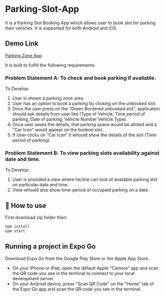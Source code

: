 # Parking-Slot-App

It is a Parking Slot Booking App which allows user to book slot for parking their vehicles. It is supported for both Android and iOS.

## Demo Link
[Parking Zone App](https://drive.google.com/file/d/1x9iKPnHlNDnYL8iquUehlrSz0syg57po/view?usp=sharing)

It is built to fulfill the following requirements:

### Problem Statement A: To check and book parking if available.
To Develop: 
1.	User is shown a parking zone area.
2.	User has an option to book a parking by clicking on the unbooked slot.
3.	Once the user press on the “Green Bordered unbooked slot”, application should ask details from user like (Type of Vehicle, Time period of parking, Date of parking, Vehicle Number Vehicle Type).
4.	Once user saves the details, that parking space would be alloted and a "Car Icon" would appear on the booked slot.
5.	If User clicks on “Car Icon” it whould show the details of the slot (Time period of parking).

### Problem Statement B: To view parking slots availability against date and time.
 To Develop: 
1.	User is provided a view where he/she can look at available parking slot on particular date and time.
2.	View whould also show time-period of occupied parking on a date.

## 🚀 How to use
First download zip folder then:

```sh
npm install
npm start
```
## Running a project in Expo Go
Download Expo Go from the Google Play Store or the Apple App Store.

- On your iPhone or iPad, open the default Apple "Camera" app and scan the QR code you see in the terminal to connect to your local development server.
- On your Android device, press "Scan QR Code" on the "Home" tab of the Expo Go app and scan the QR code you see in the terminal.

